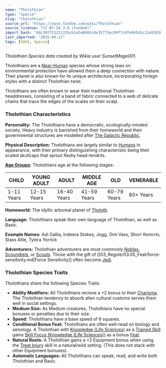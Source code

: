 ```yaml
---
name: "Tholothian"
type: "specie"
slug: "tholothian"
source_url: "https://swse.fandom.com/wiki/Tholothian"
source_license: "CC BY-SA 3.0 (Fandom)"
import_hash: "ddc20ff2121137bcb1a5a0665c0e35773ec99f7cdfe84541c13a939309f4a6c3"
last_imported: "2025-09-12"
tags: [SWSE, Specie]
---
```

*Tholothian Species data created by Wikia user SunsetMage001.*

Tholothians are a [Near-Human](https://swse.fandom.com/wiki/Near-Humans) species whose strong laws on environmental protection have allowed them a deep connection with nature. Their planet is also known for its unique architecture, incorporating foriegn styles with a distinct Tholothian twist.

Tholothians are often known to wear their traditional Tholothian headdresses, consisting of a band of fabric connected to a web of delicate chains that trace the edges of the scales on their scalp.
### Tholothian Characteristics
**Personality:** The Tholothians have a democratic, ecologically-minded society. Heavy industry is banished from their homeworld and their governmental structures are modelled after [The Galactic Republic](https://swse.fandom.com/wiki/The_Galactic_Republic).

**Physical Description:** Tholothians are largely similar to [Humans](https://swse.fandom.com/wiki/Humans) in appearance, with their primary distinguishing characteristic being their scaled skullcaps that sprout fleshy head-tendrils.

**[Age Groups](https://swse.fandom.com/wiki/Age_Groups):** Tholothians age at the following stages:

| CHILD | YOUNG ADULT | ADULT | MIDDLE AGE | OLD | VENERABLE |
| --- | --- | --- | --- | --- | --- |
| 1-11 Years | 12-15 Years | 16-40 Years | 41-59 Years | 60-79 Years | 80+ Years |

**Homeworld:** The idyllic arboreal planet of [Tholoth](https://swse.fandom.com/wiki/Tholoth).

**Language:** Tholothians speak their own language of Tholothian, as well as Basic.

**Example Names:** Adi Gallia, Indeera Stokes, Jogg, Omi Vass, Shorr Komrrin, Stass Allie, Tylera Yorrick 

**Adventurers:** Tholothian adventurers are most commonly [Nobles](https://swse.fandom.com/wiki/Nobles), [Scoundrels](https://swse.fandom.com/wiki/Scoundrels), or [Scouts](https://swse.fandom.com/wiki/Scouts). Those with the gift of [[03_Regole/03.05_Feat/force-sensitivity.md|Force Sensitivity]] often become [Jedi](https://swse.fandom.com/wiki/Jedi). 
### Tholothian Species Traits
Tholothians share the following Species Traits:

- **Ability Modifiers:** All Tholothians recieve a +2 bonus to their [Charisma](https://swse.fandom.com/wiki/Charisma). The Tholothian tendency to absorb alien cultural customs serves them well in social settings.
- **Medium Size:** As Medium creatures, Tholothians have no special bonuses or penalties due to their size.
- **Speed:** Tholothians have a base speed of 6 squares.
- **Conditional Bonus Feat:** Tholothians are often well-read on biology and xenology. A Tholothian with [Knowledge (Life Sciences)](https://swse.fandom.com/wiki/Knowledge_(Life_Sciences)) as a [Trained Skill](https://swse.fandom.com/wiki/Trained_Skill) gains [Skill Focus (Knowledge (Life Sciences))](https://swse.fandom.com/wiki/Skill_Focus_(Knowledge_(Life_Sciences))) as a bonus [Feat](https://swse.fandom.com/wiki/Feat).
- **Natural Roots:** A Tholothian gains a +2 Equipment bonus when using the [Treat Injury](https://swse.fandom.com/wiki/Treat_Injury) skill in a natural/wild setting. (This does not stack with other Equipment bonuses).
- **Automatic Languages:** All Tholothians can speak, read, and write both Tholothian and Basic.